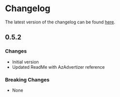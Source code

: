 # Changelog

The latest version of the changelog can be found [here](https://github.com/Azure/bicep-registry-modules/blob/main/avm/res/network/dns-forwarding-ruleset/CHANGELOG.md).

## 0.5.2

### Changes

- Initial version
- Updated ReadMe with AzAdvertizer reference

### Breaking Changes

- None
